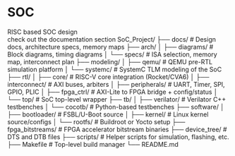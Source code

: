 # SOC
RISC based SOC design 
<br>
check out the documentation section
SoC_Project/
├── docs/                     # Design docs, architecture specs, memory maps
├── arch/
│   ├── diagrams/             # Block diagrams, timing diagrams
│   └── specs/                # ISA selection, memory map, interconnect plan
├── modeling/
│   ├── qemu/                 # QEMU pre-RTL simulation platform
│   └── systemc/              # SystemC TLM modeling of the SoC
├── rtl/
│   ├── core/                 # RISC-V core integration (Rocket/CVA6)
│   ├── interconnect/         # AXI buses, arbiters
│   ├── peripherals/          # UART, Timer, SPI, GPIO, PLIC
│   ├── fpga_ctrl/            # AXI-Lite to FPGA bridge + config/status
│   └── top/                  # SoC top-level wrapper
├── tb/
│   ├── verilator/            # Verilator C++ testbenches
│   └── cocotb/               # Python-based testbenches
├── software/
│   ├── bootloader/           # FSBL/U-Boot source
│   ├── kernel/               # Linux kernel source/configs
│   └── rootfs/               # Buildroot or Yocto setup
├── fpga_bitstreams/         # FPGA accelerator bitstream binaries
├── device_tree/             # DTS and DTB files
├── scripts/                 # Helper scripts for simulation, flashing, etc.
├── Makefile                 # Top-level build manager
└── README.md
